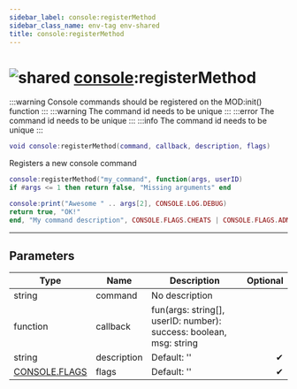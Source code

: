```yaml
---
sidebar_label: console:registerMethod
sidebar_class_name: env-tag env-shared
title: console:registerMethod
---
```


# <img src='/img/wiki/shared.png' alt='shared' data-tag='env-tag' /> [console](../console/README.md):registerMethod

:::warning
Console commands should be registered on the MOD:init() function
:::
:::warning
The command id needs to be unique
:::
:::error
The command id needs to be unique
:::
:::info
The command id needs to be unique
:::


```lua
void console:registerMethod(command, callback, description, flags)
```

Registers a new console command<br/>
```lua {} showLineNumbers
console:registerMethod("my_command", function(args, userID)
if #args <= 1 then return false, "Missing arguments" end

console:print("Awesome " .. args[2], CONSOLE.LOG.DEBUG)
return true, "OK!"
end, "My command description", CONSOLE.FLAGS.CHEATS | CONSOLE.FLAGS.ADMIN) -- Admin only and requires cheats enabled
```


-----------------
## Parameters

| Type   | Name | Description | Optional |
| ------ | ---- | ----------- | -------: |
| string | command | No description |   |
| function | callback | fun(args: string[], userID: number): success: boolean, msg: string |   |
| string | description | Default: '' | ✔ |
| [CONSOLE.FLAGS](../console.flags/README.md) | flags | Default: '' | ✔ |
